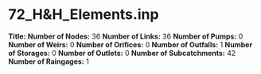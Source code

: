 # 72_H&H_Elements.inp
**Title:** 
**Number of Nodes:** 36
**Number of Links:** 36
**Number of Pumps:** 0
**Number of Weirs:** 0
**Number of Orifices:** 0
**Number of Outfalls:** 1
**Number of Storages:** 0
**Number of Outlets:** 0
**Number of Subcatchments:** 42
**Number of Raingages:** 1
